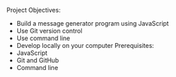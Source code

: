 Project Objectives:
  - Build a message generator program using JavaScript
  - Use Git version control
  - Use command line
  - Develop locally on your computer
Prerequisites:
  - JavaScript
  - Git and GitHub
  - Command line
